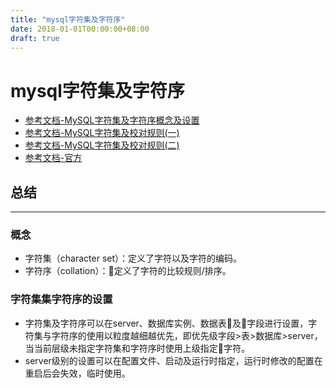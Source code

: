 ```yaml
---
title: "mysql字符集及字符序"
date: 2018-01-01T00:00:00+08:00
draft: true
---
```

# mysql字符集及字符序

* [参考文档-MySQL字符集及字符序概念及设置](https://www.cnblogs.com/chyingp/p/mysql-character-set-collation.html)
*  [参考文档-MySQL字符集及校对规则(一)](https://mp.weixin.qq.com/s/3se2C3ew7-IeLvYzOyZJiA)
* [参考文档-MySQL字符集及校对规则(二)](https://mp.weixin.qq.com/s/em8hPsCjsB9WCBR1LPn0Cw)
* [参考文档-官方](https://dev.mysql.com/doc/refman/5.7/en/charset.html)


## 总结
---
### 概念
* 字符集（character set）：定义了字符以及字符的编码。
* 字符序（collation）：定义了字符的比较规则/排序。

### 字符集集字符序的设置

* 字符集及字符序可以在server、数据库实例、数据表及字段进行设置，字符集与字符序的使用以粒度越细越优先，即优先级字段>表>数据库>server，当当前层级未指定字符集和字符序时使用上级指定字符。
* server级别的设置可以在配置文件、启动及运行时指定，运行时修改的配置在重启后会失效，临时使用。

###